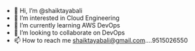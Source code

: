 - 👋 Hi, I’m @shaiktayabali
- 👀 I’m interested in Cloud Engineering
- 🌱 I’m currently learning AWS DevOps
- 💞️ I’m looking to collaborate on DevOps
- 📫 How to reach me shaiktayabali@gmail.com....9515026550

<!---
shaiktayabali/shaiktayabali is a ✨ special ✨ repository because its `README.md` (this file) appears on your GitHub profile.
You can click the Preview link to take a look at your changes.
--->
